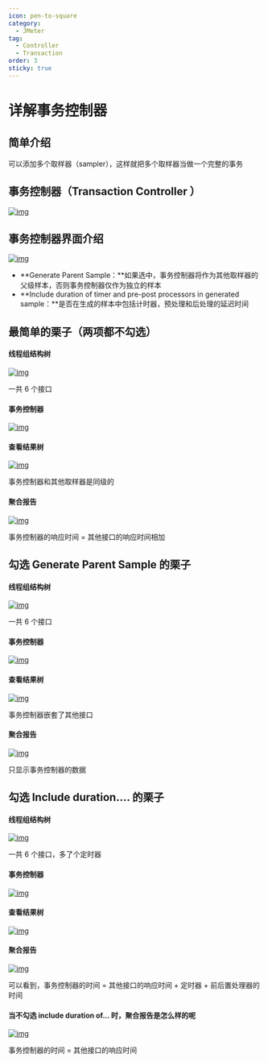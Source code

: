 ```yaml
---
icon: pen-to-square
category:
  - JMeter
tag:
  - Controller
  - Transaction
order: 3
sticky: true
---
```




# 详解事务控制器

## 简单介绍

可以添加多个取样器（sampler），这样就把多个取样器当做一个完整的事务

 

## 事务控制器（Transaction Controller ）

[![img](/assets/jmeter/1896874-20200820130932290-969853787.png)](https://img2020.cnblogs.com/blog/1896874/202008/1896874-20200820130932290-969853787.png)

 

## 事务控制器界面介绍

[![img](/assets/jmeter/1896874-20200820130938321-902072916.png)](https://img2020.cnblogs.com/blog/1896874/202008/1896874-20200820130938321-902072916.png)

- **Generate Parent Sample：**如果选中，事务控制器将作为其他取样器的父级样本，否则事务控制器仅作为独立的样本
- **Include duration of timer and pre-post processors in generated sample：**是否在生成的样本中包括计时器，预处理和后处理的延迟时间

 

## 最简单的栗子（两项都不勾选）

#### 线程组结构树

[![img](/assets/jmeter/1896874-20200820132146366-710523464.png)](https://img2020.cnblogs.com/blog/1896874/202008/1896874-20200820132146366-710523464.png)

一共 6 个接口

 

#### 事务控制器

[![img](/assets/jmeter/1896874-20200820132204472-1953462344.png)](https://img2020.cnblogs.com/blog/1896874/202008/1896874-20200820132204472-1953462344.png)

 

#### 查看结果树

[![img](/assets/jmeter/1896874-20200820132207623-546224161.png)](https://img2020.cnblogs.com/blog/1896874/202008/1896874-20200820132207623-546224161.png)

事务控制器和其他取样器是同级的

 

#### 聚合报告

[![img](/assets/jmeter/1896874-20200820132224547-2067208479.png)](https://img2020.cnblogs.com/blog/1896874/202008/1896874-20200820132224547-2067208479.png)

事务控制器的响应时间 = 其他接口的响应时间相加

 

## 勾选 Generate Parent Sample 的栗子

#### 线程组结构树

[![img](/assets/jmeter/1896874-20200820132146366-710523464.png)](https://img2020.cnblogs.com/blog/1896874/202008/1896874-20200820132146366-710523464.png)

一共 6 个接口

 

#### 事务控制器

[![img](/assets/jmeter/1896874-20200820132456522-50286740.png)](https://img2020.cnblogs.com/blog/1896874/202008/1896874-20200820132456522-50286740.png)

 

#### 查看结果树

[![img](/assets/jmeter/1896874-20200820132502228-824201754.png)](https://img2020.cnblogs.com/blog/1896874/202008/1896874-20200820132502228-824201754.png)

事务控制器嵌套了其他接口

 

#### 聚合报告

[![img](/assets/jmeter/1896874-20200820132620771-2137782477.png)](https://img2020.cnblogs.com/blog/1896874/202008/1896874-20200820132620771-2137782477.png)

只显示事务控制器的数据

 

## 勾选 Include duration.... 的栗子

#### 线程组结构树

[![img](/assets/jmeter/1896874-20200820133438314-1883559057.png)](https://img2020.cnblogs.com/blog/1896874/202008/1896874-20200820133438314-1883559057.png)

一共 6 个接口，多了个定时器

 

#### 事务控制器

[![img](/assets/jmeter/1896874-20200820133550748-1519938186.png)](https://img2020.cnblogs.com/blog/1896874/202008/1896874-20200820133550748-1519938186.png)

 

#### 查看结果树

[![img](/assets/jmeter/1896874-20200820133555273-635476724.png)](https://img2020.cnblogs.com/blog/1896874/202008/1896874-20200820133555273-635476724.png)

 

#### 聚合报告

[![img](/assets/jmeter/1896874-20200820133602181-286785120.png)](https://img2020.cnblogs.com/blog/1896874/202008/1896874-20200820133602181-286785120.png)

可以看到，事务控制器的时间 = 其他接口的响应时间 + 定时器 + 前后置处理器的时间

 

#### 当不勾选 include duration of... 时，聚合报告是怎么样的呢

[![img](/assets/jmeter/1896874-20200820133739163-162449753.png)](https://img2020.cnblogs.com/blog/1896874/202008/1896874-20200820133739163-162449753.png)

事务控制器的时间 = 其他接口的响应时间